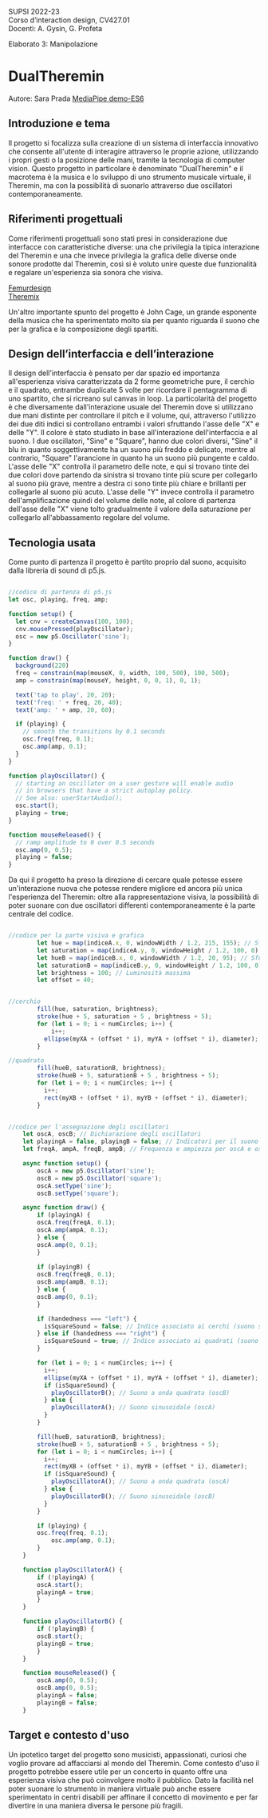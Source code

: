 SUPSI 2022-23  
Corso d’interaction design, CV427.01  
Docenti: A. Gysin, G. Profeta  

Elaborato 3: Manipolazione

# DualTheremin
Autore: Sara Prada
[MediaPipe demo-ES6](https://saraprada.github.io/DualTheremin/)

## Introduzione e tema
Il progetto si focalizza sulla creazione di un sistema di interfaccia innovativo che consente all'utente di interagire attraverso le proprie azione, utilizzando i propri gesti o la posizione delle mani, tramite la tecnologia di computer vision. Questo progetto in particolare è denominato "DualTheremin" e il macrotema è la musica e lo sviluppo di uno strumento musicale virtuale, il Theremin, ma con la possibilità di suonarlo attraverso due oscillatori contemporaneamente.  

## Riferimenti progettuali
Come riferimenti progettuali sono stati presi in considerazione due interfacce con caratteristiche diverse: una che privilegia la tipica interazione del Theremin e una che invece privilegia la grafica delle diverse onde sonore prodotte dal Theremin, così si è voluto unire queste due funzionalità e regalare un'esperienza sia sonora che visiva.

[Femurdesign](https://femurdesign.com/theremin) <br>
[Theremix](https://theremin.app/) 

Un'altro importante spunto del progetto è John Cage, un grande esponente della musica che ha sperimentato molto sia per quanto riguarda il suono che per la grafica e la composizione degli spartiti.

## Design dell’interfaccia e dell’interazione
Il design dell'interfaccia è pensato per dar spazio ed importanza all'esperienza visiva caratterizzata da 2 forme geometriche pure, il cerchio e il quadrato, entrambe duplicate 5 volte per ricordare il pentagramma di uno spartito, che si ricreano sul canvas in loop. La particolarità del progetto è che diversamente dall'interazione usuale del Theremin dove si utilizzano due mani distinte per controllare il pitch e il volume, qui, attraverso l'utilizzo dei due diti indici si controllano entrambi i valori sfruttando l'asse delle "X" e delle "Y". Il colore è stato studiato in base all'interazione dell'interfaccia e al suono. I due oscillatori, "Sine" e "Square", hanno due colori diversi, "Sine" il blu in quanto soggettivamente ha un suono più freddo e delicato, mentre al contrario, "Square" l'arancione in quanto ha un suono più pungente e caldo. L'asse delle "X" controlla il parametro delle note, e qui si trovano tinte dei due colori dove partendo da sinistra si trovano tinte più scure per collegarlo al suono più grave, mentre a destra ci sono tinte più chiare e brillanti per collegarle al suono più acuto. L'asse delle "Y" invece controlla il parametro dell'amplificazione quindi del volume delle note, al colore di partenza dell'asse delle "X" viene tolto gradualmente il valore della saturazione per collegarlo all'abbassamento regolare del volume.

## Tecnologia usata
Come punto di partenza il progetto è partito proprio dal suono, acquisito dalla libreria di sound di p5.js.

```JavaScript

//codice di partenza di p5.js
let osc, playing, freq, amp;

function setup() {
  let cnv = createCanvas(100, 100);
  cnv.mousePressed(playOscillator);
  osc = new p5.Oscillator('sine');
}

function draw() {
  background(220)
  freq = constrain(map(mouseX, 0, width, 100, 500), 100, 500);
  amp = constrain(map(mouseY, height, 0, 0, 1), 0, 1);

  text('tap to play', 20, 20);
  text('freq: ' + freq, 20, 40);
  text('amp: ' + amp, 20, 60);

  if (playing) {
    // smooth the transitions by 0.1 seconds
    osc.freq(freq, 0.1);
    osc.amp(amp, 0.1);
  }
}

function playOscillator() {
  // starting an oscillator on a user gesture will enable audio
  // in browsers that have a strict autoplay policy.
  // See also: userStartAudio();
  osc.start();
  playing = true;
}

function mouseReleased() {
  // ramp amplitude to 0 over 0.5 seconds
  osc.amp(0, 0.5);
  playing = false;
}

```
Da qui il progetto ha preso la direzione di cercare quale potesse essere un'interazione nuova che potesse rendere migliore ed ancora più unica l'esperienza del Theremin: oltre alla rappresentazione visiva, la possibilità di poter suonare con due oscillatori differenti contemporaneamente è la parte centrale del codice.

```JavaScript

//codice per la parte visiva e grafica
        let hue = map(indiceA.x, 0, windowWidth / 1.2, 215, 155); // Sfumature di blu 
        let saturation = map(indiceA.y, 0, windowHeight / 1.2, 100, 0); // Graduazione della saturazione
        let hueB = map(indiceB.x, 0, windowWidth / 1.2, 20, 95); // Sfumature di arancione
        let saturationB = map(indiceB.y, 0, windowHeight / 1.2, 100, 0); // Graduazione della saturazione
        let brightness = 100; // Luminosità massima
        let offset = 40;


//cerchio
        fill(hue, saturation, brightness);
        stroke(hue + 5, saturation + 5 , brightness + 5);
        for (let i = 0; i < numCircles; i++) {
            i++;
          ellipse(myXA + (offset * i), myYA + (offset * i), diameter);
        }

//quadrato
        fill(hueB, saturationB, brightness);
        stroke(hueB + 5, saturationB + 5 , brightness + 5);
        for (let i = 0; i < numCircles; i++) {
          i++;
          rect(myXB + (offset * i), myYB + (offset * i), diameter);
        }

```
```JavaScript

//codice per l'assegnazione degli oscillatori
    let oscA, oscB; // Dichiarazione degli oscillatori
    let playingA = false, playingB = false; // Indicatori per il suono di oscA e oscB
    let freqA, ampA, freqB, ampB; // Frequenza e ampiezza per oscA e oscB

    async function setup() {
        oscA = new p5.Oscillator('sine');
        oscB = new p5.Oscillator('square');
        oscA.setType('sine');
        oscB.setType('square');

    async function draw() {
        if (playingA) {
        oscA.freq(freqA, 0.1);
        oscA.amp(ampA, 0.1);
        } else {
        oscA.amp(0, 0.1);
        }
      
        if (playingB) {
        oscB.freq(freqB, 0.1);
        oscB.amp(ampB, 0.1);
        } else {
        oscB.amp(0, 0.1);
        }

        if (handedness === "left") {
          isSquareSound = false; // Indice associato ai cerchi (suono sinusoidale)
        } else if (handedness === "right") {
          isSquareSound = true; // Indice associato ai quadrati (suono a onda quadrata)
        }

        for (let i = 0; i < numCircles; i++) {
          i++;
          ellipse(myXA + (offset * i), myYA + (offset * i), diameter);
          if (isSquareSound) {
            playOscillatorB(); // Suono a onda quadrata (oscB)
          } else {
            playOscillatorA(); // Suono sinusoidale (oscA)
          }
        }

        fill(hueB, saturationB, brightness);
        stroke(hueB + 5, saturationB + 5 , brightness + 5);
        for (let i = 0; i < numCircles; i++) {
          i++;
          rect(myXB + (offset * i), myYB + (offset * i), diameter);
          if (isSquareSound) {
            playOscillatorA(); // Suono a onda quadrata (oscA)
          } else {
            playOscillatorB(); // Suono sinusoidale (oscB)
          }
        }

        if (playing) {
   		osc.freq(freq, 0.1);
    		osc.amp(amp, 0.1);
  		}
    }

    function playOscillatorA() {
        if (!playingA) {
        oscA.start();
        playingA = true;
        }
    }

    function playOscillatorB() {
        if (!playingB) {
        oscB.start();
        playingB = true;
        }
    }

    function mouseReleased() {
        oscA.amp(0, 0.5);
        oscB.amp(0, 0.5);
        playingA = false;
        playingB = false;
    }

```
## Target e contesto d'uso

Un ipotetico target del progetto sono musicisti, appassionati, curiosi che voglio provare ad affacciarsi al mondo del Theremin. Come contesto d'uso il progetto potrebbe essere utile per un concerto in quanto offre una esperienza visiva che può coinvolgere molto il pubblico. Dato la facilità nel poter suonare lo strumento in maniera virtuale può anche essere sperimentato in centri disabili per affinare il concetto di movimento e per far divertire in una maniera diversa le persone più fragili. 




